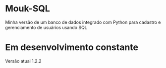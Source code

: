 # Mouk-SQL
Minha versão de um banco de dados integrado com Python para cadastro e gerenciamento de usuários usando SQL

# Em desenvolvimento constante
Versão atual 1.2.2
